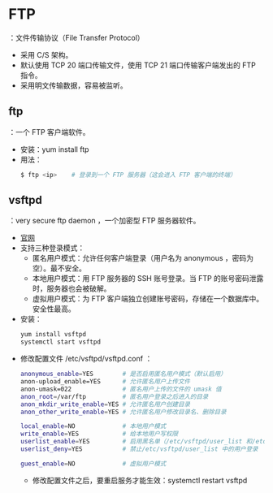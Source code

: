 # FTP

：文件传输协议（File Transfer Protocol）
- 采用 C/S 架构。
- 默认使用 TCP 20 端口传输文件，使用 TCP 21 端口传输客户端发出的 FTP 指令。
- 采用明文传输数据，容易被监听。

## ftp

：一个 FTP 客户端软件。
- 安装：yum install ftp
- 用法：
  ```sh
  $ ftp <ip>    # 登录到一个 FTP 服务器（这会进入 FTP 客户端的终端）
  ```

## vsftpd

：very secure ftp daemon ，一个加密型 FTP 服务器软件。
- [官网](https://security.appspot.com/vsftpd.html)
- 支持三种登录模式：
  - 匿名用户模式：允许任何客户端登录（用户名为 anonymous ，密码为空）。最不安全。
  - 本地用户模式：用 FTP 服务器的 SSH 账号登录。当 FTP 的账号密码泄露时，服务器也会被破解。
  - 虚拟用户模式：为 FTP 客户端独立创建账号密码，存储在一个数据库中。安全性最高。
- 安装：
  ```sh
  yum install vsftpd
  systemctl start vsftpd
  ```
- 修改配置文件 /etc/vsftpd/vsftpd.conf ：
  ```sh
  anonymous_enable=YES        # 是否启用匿名用户模式（默认启用）
  anon-upload_enable=YES      # 允许匿名用户上传文件
  anon-umask=022              # 匿名用户上传的文件的 umask 值
  anon_root=/var/ftp          # 匿名用户登录之后进入的目录
  anon_mkdir_write_enable=YES # 允许匿名用户创建目录
  anon_other_write_enable=YES # 允许匿名用户修改目录名、删除目录

  local_enable=NO             # 本地用户模式
  write_enable=YES            # 给本地用户写权限
  userlist_enable=YES         # 启用黑名单（/etc/vsftpd/user_list 和/etc/vsftpd/ftpusers）
  userlist_deny=YES           # 禁止/etc/vsftpd/user_list 中的用户登录

  guest_enable=NO             # 虚拟用户模式
  ```
  - 修改配置文件之后，要重启服务才能生效：systemctl restart vsftpd
